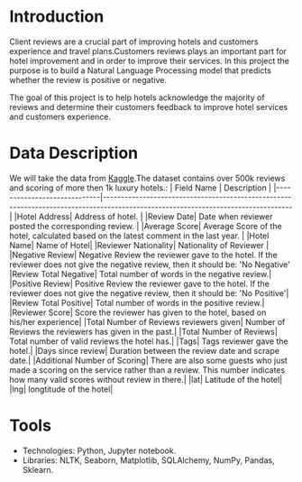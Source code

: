 # Introduction
Client reviews are a crucial part of improving hotels and customers experience and travel plans.Customers reviews plays an important part for hotel improvement and in order to improve their services. In this project the purpose is to build a Natural Language Processing model that predicts whether the review is positive or negative.

The goal of this project is to help hotels acknowledge the majority of reviews and determine their customers feedback to improve hotel services and customers experience.



# Data Description
We will take the data from [Kaggle](https://www.kaggle.com/jiashenliu/515k-hotel-reviews-data-in-europe).The dataset contains over 500k reviews and scoring of more then 1k luxury hotels.:
| Field Name | Description                                                                                                                                       |
|-----------------------------|----------------------------------------------------------------------------------------------------------------------------------|
|Hotel Address| Address of hotel.                                                                                                                                |
|Review Date| Date when reviewer posted the corresponding review.                                                                                                |
|Average Score| Average Score of the hotel, calculated based on the latest comment in the last year.                                                             |
|Hotel Name| Name of Hotel|
|Reviewer Nationality| Nationality of Reviewer                                                                                                                    |
|Negative Review| Negative Review the reviewer gave to the hotel. If the reviewer does not give the negative review, then it should be: 'No Negative'
|Review Total Negative| Total number of words in the negative review.|
|Positive Review| Positive Review the reviewer gave to the hotel. If the reviewer does not give the negative review, then it should be: 'No Positive'|
|Review Total Positive| Total number of words in the positive review.|
|Reviewer Score| Score the reviewer has given to the hotel, based on his/her experience|
|Total Number of Reviews reviewers given| Number of Reviews the reviewers has given in the past.|
|Total Number of Reviews| Total number of valid reviews the hotel has.|
|Tags| Tags reviewer gave the hotel.|
|Days since review| Duration between the review date and scrape date.|
|Additional Number of Scoring| There are also some guests who just made a scoring on the service rather than a review. This number indicates how many valid scores without review in there.|
|lat| Latitude of the hotel|
|lng| longtitude of the hotel|

# Tools
* Technologies: Python, Jupyter notebook.
* Libraries: NLTK, Seaborn, Matplotlib, SQLAlchemy, NumPy, Pandas, Sklearn.



